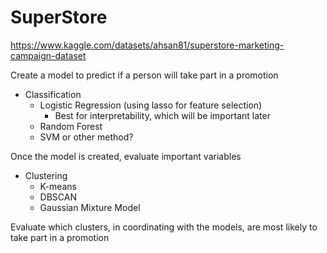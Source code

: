 # SuperStore

https://www.kaggle.com/datasets/ahsan81/superstore-marketing-campaign-dataset

Create a model to predict if a person will take part in a promotion

* Classification
  * Logistic Regression (using lasso for feature selection)
    * Best for interpretability, which will be important later
  * Random Forest
  * SVM or other method?
    
Once the model is created, evaluate important variables

* Clustering
  * K-means
  * DBSCAN
  * Gaussian Mixture Model
  
Evaluate which clusters, in coordinating with the models, are most likely to take part in a promotion
